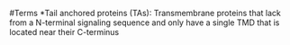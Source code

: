 #Terms
*Tail anchored proteins (TAs): Transmembrane proteins that lack from a N-terminal signaling sequence and only have a single TMD that is located near their C-terminus
